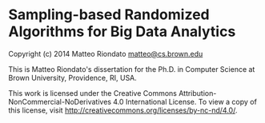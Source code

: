 Sampling-based Randomized Algorithms for Big Data Analytics
============

Copyright (c) 2014 Matteo Riondato <matteo@cs.brown.edu>

This is Matteo Riondato's dissertation for the Ph.D. in Computer Science at
Brown University, Providence, RI, USA.

This work is licensed under the Creative Commons
Attribution-NonCommercial-NoDerivatives 4.0 International License. To view a
copy of this license, visit http://creativecommons.org/licenses/by-nc-nd/4.0/.

